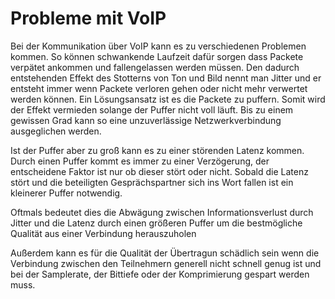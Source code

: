 Probleme mit VoIP
=================
Bei der Kommunikation über VoIP kann es zu verschiedenen Problemen kommen. So können schwankende Laufzeit dafür sorgen dass Packete verpätet ankommen und fallengelassen werden müssen. Den dadurch entstehenden Effekt des Stotterns von Ton und Bild nennt man Jitter und er entsteht immer wenn Packete verloren gehen oder nicht mehr verwertet werden können. Ein Lösungsansatz ist es die Packete zu puffern. Somit wird der Effekt vermieden solange der Puffer nicht voll läuft. Bis zu einem gewissen Grad kann so eine unzuverlässige Netzwerkverbindung ausgeglichen werden. 

Ist der Puffer aber zu groß kann es zu einer störenden Latenz kommen. Durch einen Puffer kommt es immer zu einer Verzögerung, der entscheidene Faktor ist nur ob dieser stört oder nicht. Sobald die Latenz stört und die beteiligten Gesprächspartner sich ins Wort fallen ist ein kleinerer Puffer notwendig.

Oftmals bedeutet dies die Abwägung zwischen Informationsverlust durch Jitter und die Latenz durch einen größeren Puffer um die bestmögliche Qualität aus einer Verbindung herauszuholen

Außerdem kann es für die Qualität der Übertragun schädlich sein wenn die Verbindung zwischen den Teilnehmern generell nicht schnell genug ist und bei der Samplerate, der Bittiefe oder der Komprimierung gespart werden muss.


